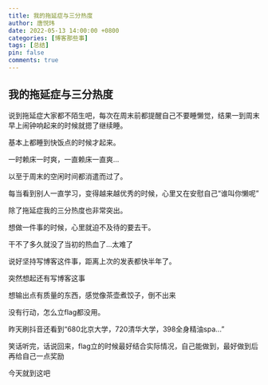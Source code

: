 ```yaml
---
title: 我的拖延症与三分热度
author: 唐悦玮
date: 2022-05-13 14:00:00 +0800
categories: [博客那些事]
tags: [总结]
pin: false
comments: true
---
```

## 我的拖延症与三分热度

说到拖延症大家都不陌生吧，每次在周末前都提醒自己不要睡懒觉，结果一到周末早上闹钟响起来的时候就摁了继续睡。

基本上都睡到快饭点的时候才起来。

一时赖床一时爽，一直赖床一直爽...

以至于周末的空闲时间都消遣而过了。

每当看到别人一直学习，变得越来越优秀的时候，心里又在安慰自己“谁叫你懒呢”

除了拖延症我的三分热度也非常突出。

想做一件事的时候，心里就迫不及待的要去干。

干不了多久就没了当初的热血了...太难了

说好坚持写博客这件事，距离上次的发表都快半年了。

突然想起还有写博客这事

想输出点有质量的东西，感觉像茶壶煮饺子，倒不出来

没有行动，怎么立flag都没用。

昨天刷抖音还看到“680北京大学，720清华大学，398全身精油spa...”

笑话听完，话说回来，flag立的时候最好结合实际情况，自己能做到，最好做到后再给自己一点奖励

今天就到这吧
